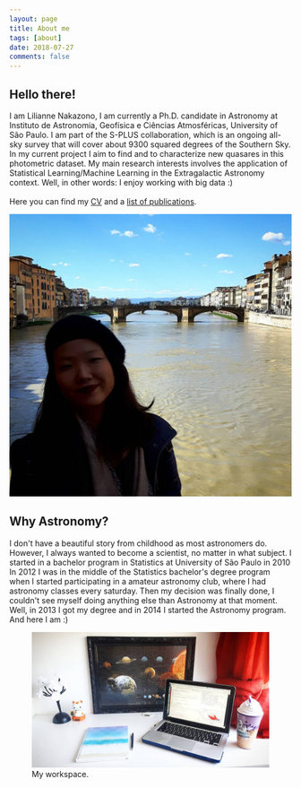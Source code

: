 ```yaml
---
layout: page
title: About me
tags: [about]
date: 2018-07-27
comments: false
---
```


## Hello there! 

<div class="about">
    <p class="intro">
        I am Lilianne Nakazono, I am currently a Ph.D. candidate in Astronomy at Instituto de Astronomia, Geofísica e Ciências Atmosféricas, University of São Paulo. I am part of the S-PLUS collaboration, which is an ongoing all-sky survey that will cover about 9300 squared degrees of the Southern Sky. In my current project I aim to find and to characterize new quasares in this photometric dataset. My main research interests involves the application of Statistical Learning/Machine Learning in the Extragalactic Astronomy context. Well, in other words: I enjoy working with big data :) 
    <br><br>
        Here you can find my <a href="https://marixko.github.io/cv/">CV</a> and a <a href="https://marixko.github.io/projects/">list of publications</a>.
    </p>      
    <img class="avatar" src="/assets/img/profile.jpg" alt="Lilianne">
</div>


## Why Astronomy?

I don't have a beautiful story from childhood as most astronomers do. However, I always wanted to become a scientist, no matter in what subject. I started in a bachelor program in Statistics at University of São Paulo in 2010
In 2012 I was in the middle of the Statistics bachelor's degree program when I started participating in a amateur astronomy club, where I had astronomy classes every saturday. Then my decision was finally done, I couldn't see myself doing anything else than Astronomy at that moment. Well, in 2013 I got my degree and in 2014 I started the Astronomy program. <br>
And here I am :)

<figure>
    <a href="/assets/img/note.jpg"><img src="/assets/img/note.jpg"></a>
    <figcaption>My workspace.</figcaption>
</figure>

